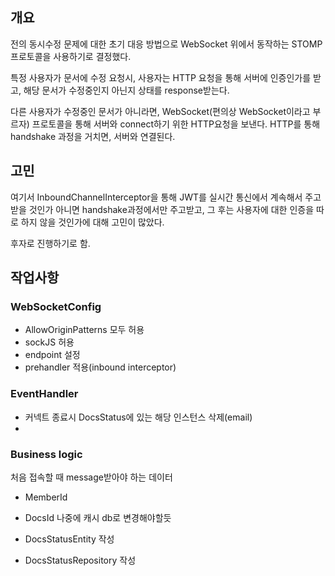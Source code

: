 ## 개요

전의 동시수정 문제에 대한 초기 대응 방법으로 WebSocket 위에서 동작하는 STOMP 프로토콜을 사용하기로 결정했다.

특정 사용자가 문서에 수정 요청시, 사용자는 HTTP 요청을 통해 서버에 인증인가를 받고, 해당 문서가 수정중인지 아닌지 상태를 response받는다.

다른 사용자가 수정중인 문서가 아니라면, WebSocket(편의상 WebSocket이라고 부르자) 프로토콜을 통해 서버와 connect하기 위한 HTTP요청을 보낸다.
HTTP를 통해 handshake 과정을 거치면, 서버와 연결된다.

## 고민
여기서 InboundChannelInterceptor을 통해 JWT를 실시간 통신에서 계속해서 주고 받을 것인가
아니면 handshake과정에서만 주고받고, 그 후는 사용자에 대한 인증을 따로 하지 않을 것인가에 대해 고민이 많았다.

후자로 진행하기로 함.

## 작업사항

### WebSocketConfig
- AllowOriginPatterns 모두 허용
- sockJS 허용
- endpoint 설정
- prehandler 적용(inbound interceptor)

### EventHandler

- 커넥트 종료시 DocsStatus에 있는 해당 인스턴스 삭제(email)
- 

### Business logic

처음 접속할 때 message받아야 하는 데이터
- MemberId
- DocsId
나중에 캐시 db로 변경해야할듯

- DocsStatusEntity 작성
- DocsStatusRepository 작성